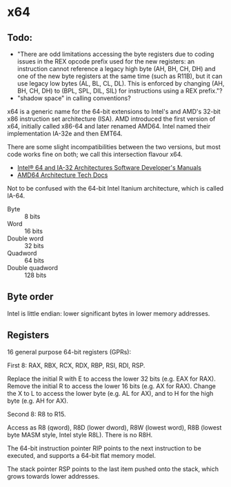# x64

## Todo:

* "There are odd limitations accessing the byte registers due to coding issues
  in the REX opcode prefix used for the new registers: an instruction cannot
  reference a legacy high byte (AH, BH, CH, DH) and one of the new byte
  registers at the same time (such as R11B), but it can use legacy low bytes
  (AL, BL, CL, DL). This is enforced by changing (AH, BH, CH, DH) to (BPL, SPL,
  DIL, SIL) for instructions using a REX prefix."?
* "shadow space" in calling conventions?


x64 is a generic name for the 64-bit extensions to Intel's and AMD's 32-bit x86
instruction set architecture (ISA). AMD introduced the first version of x64,
initially called x86-64 and later renamed AMD64. Intel named their
implementation IA-32e and then EMT64.

There are some slight incompatibilities between the two versions, but most code works fine on both; we call this intersection flavour x64.

* [Intel® 64 and IA-32 Architectures Software Developer's Manuals](https://software.intel.com/en-us/articles/intel-sdm)
* [AMD64 Architecture Tech Docs](https://developer.amd.com/resources/developer-guides-manuals/)

Not to be confused with the 64-bit Intel Itanium architecture, which is called
IA-64.


<dl>
	<dt>Byte</dt>
	<dd>8 bits</dd>
	<dt>Word</dt>
	<dd>16 bits</dd>
	<dt>Double word</dt>
	<dd>32 bits</dd>
	<dt>Quadword</dt>
	<dd>64 bits</dd>
	<dt>Double quadword</dt>
	<dd>128 bits</dd>
</dl>


## Byte order

Intel is little endian: lower significant bytes in lower memory addresses.


## Registers

16 general purpose 64-bit registers (GPRs):

First 8: RAX, RBX, RCX, RDX, RBP, RSI, RDI, RSP.

Replace the initial R with E to access the lower 32 bits (e.g. EAX for RAX).
Remove the initial R to access the lower 16 bits (e.g. AX for RAX).
Change the X to L to access the lower byte (e.g. AL for AX), and to H for the
high byte (e.g. AH for AX).

Second 8: R8 to R15.

Access as R8 (qword), R8D (lower dword), R8W (lowest word), R8B (lowest byte
MASM style, Intel style R8L). There is no R8H.

The 64-bit instruction pointer RIP points to the next instruction to be
executed, and supports a 64-bit flat memory model.

The stack pointer RSP points to the last item pushed onto the stack, which
grows towards lower addresses.
